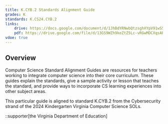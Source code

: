 ```yaml
---
title: K.CYB.2 Standards Alignment Guide
grades: K
standards: K.CS24.CYB.2
links:
    drive: https://docs.google.com/document/d/1JhBdYRNwbQtzsghXYpV91wS5e_0mswAXO5xw8Fsa4Gk/edit?usp=drive_link
    pdf: https://drive.google.com/file/d/13GS9WZh9keZtZ5Lc-vRGwMDCXqsAP66h/view?usp=drive_link
vdoe: true
---
```


## Overview

Computer Science Standard Alignment Guides are resources for teachers working to integrate computer science into their core curriculum. These guides explain the standards, give a sample activity or lesson that teaches the standard, and provide ways to incorporate CS learning experiences into other subject areas. 

This particular guide is aligned to standard K.CYB.2 from the Cybersecurity strand of the 2024 Kindergarten Virginia Computer Science SOLs.

::supporter[the Virginia Department of Education]